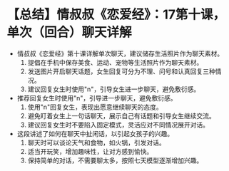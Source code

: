 # 【总结】情叔叔《恋爱经》：17第十课，单次（回合）聊天详解

-   情叔叔《恋爱经》第十课详解单次聊天，建议储存生活照片作为聊天素材。
    1.  提倡在手机中保存美食、运动、宠物等生活照片作为聊天素材。
    2.  发送图片开启聊天话题，女生回复可分为不理、问号和认真回复三种情况。
    3.  建议回复女生时使用"n"，引导女生进一步聊天，避免敷衍感。
-   推荐回复女生时使用"n"，引导进一步聊天，避免敷衍感。
    1.  使用"n"回复女生，表现出愿意继续聊天的态度。
    2.  避免盯着女生上一句话聊天，展示自己有话题和引导女生继续交流。
    3.  建议回复女生时不要陷入固定模式，灵活应对不同情况展开对话。
-   这段讲述了如何在聊天中扯闲话，以引起女孩子的兴趣。
    1.  聊天时可以谈论天气和食物，如火锅，引发对话。
    2.  适当开玩笑，增加趣味性，让对方感到愉快。
    3.  保持简单的对话，不需要聊太多，按照七天模型逐渐增加兴趣。